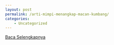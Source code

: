 ```yaml
---
layout: post
permalink: /arti-mimpi-menangkap-macan-kumbang/
categories:
    - Uncategorized
---
```


[Baca Selengkapnya](/06)